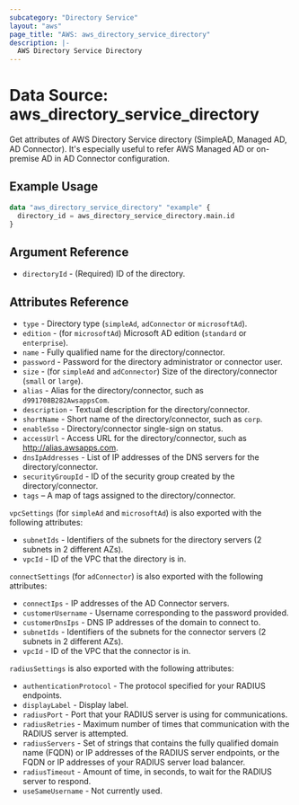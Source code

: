 ```yaml
---
subcategory: "Directory Service"
layout: "aws"
page_title: "AWS: aws_directory_service_directory"
description: |-
  AWS Directory Service Directory
---
```


# Data Source: aws_directory_service_directory

Get attributes of AWS Directory Service directory (SimpleAD, Managed AD, AD Connector). It's especially useful to refer AWS Managed AD or on-premise AD in AD Connector configuration.

## Example Usage

```terraform
data "aws_directory_service_directory" "example" {
  directory_id = aws_directory_service_directory.main.id
}
```

## Argument Reference

* `directoryId` - (Required) ID of the directory.

## Attributes Reference

* `type` - Directory type (`simpleAd`, `adConnector` or `microsoftAd`).
* `edition` - (for `microsoftAd`) Microsoft AD edition (`standard` or `enterprise`).
* `name` - Fully qualified name for the directory/connector.
* `password` - Password for the directory administrator or connector user.
* `size` - (for `simpleAd` and `adConnector`) Size of the directory/connector (`small` or `large`).
* `alias` - Alias for the directory/connector, such as `d991708B282AwsappsCom`.
* `description` - Textual description for the directory/connector.
* `shortName` - Short name of the directory/connector, such as `corp`.
* `enableSso` - Directory/connector single-sign on status.
* `accessUrl` - Access URL for the directory/connector, such as http://alias.awsapps.com.
* `dnsIpAddresses` - List of IP addresses of the DNS servers for the directory/connector.
* `securityGroupId` - ID of the security group created by the directory/connector.
* `tags` – A map of tags assigned to the directory/connector.

 `vpcSettings` (for `simpleAd` and `microsoftAd`) is also exported with the following attributes:

* `subnetIds` - Identifiers of the subnets for the directory servers (2 subnets in 2 different AZs).
* `vpcId` - ID of the VPC that the directory is in.

`connectSettings` (for `adConnector`) is also exported with the following attributes:

* `connectIps` - IP addresses of the AD Connector servers.
* `customerUsername` - Username corresponding to the password provided.
* `customerDnsIps` - DNS IP addresses of the domain to connect to.
* `subnetIds` - Identifiers of the subnets for the connector servers (2 subnets in 2 different AZs).
* `vpcId` - ID of the VPC that the connector is in.

`radiusSettings` is also exported with the following attributes:

* `authenticationProtocol` - The protocol specified for your RADIUS endpoints.
* `displayLabel` - Display label.
* `radiusPort` - Port that your RADIUS server is using for communications.
* `radiusRetries` - Maximum number of times that communication with the RADIUS server is attempted.
* `radiusServers` - Set of strings that contains the fully qualified domain name (FQDN) or IP addresses of the RADIUS server endpoints, or the FQDN or IP addresses of your RADIUS server load balancer.
* `radiusTimeout` - Amount of time, in seconds, to wait for the RADIUS server to respond.
* `useSameUsername` - Not currently used.

<!-- cache-key: cdktf-0.17.0-pre.15 input-16808c422754e4491f0baadbb050537022b141e821ed65e23bc76793b6450f07 -->